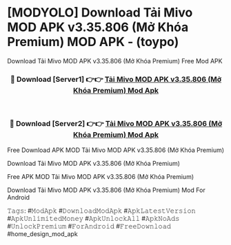 # [MODYOLO] Download Tải Mivo MOD APK v3.35.806 (Mở Khóa Premium) MOD APK - (toypo)
Download Tải Mivo MOD APK v3.35.806 (Mở Khóa Premium) Free Mod APK

<div align="center">
<h3>🔴 Download [Server1] 👉👉 <a href="https://apk-comot.site?title=Tải_Mivo_MOD_APK_v3.35.806_(Mở_Khóa_Premium)">Tải Mivo MOD APK v3.35.806 (Mở Khóa Premium) Mod Apk</a></h3><br>

<h3>🔴 Download [Server2] 👉👉 <a href="https://apk-comot.site?title=Tải_Mivo_MOD_APK_v3.35.806_(Mở_Khóa_Premium)">Tải Mivo MOD APK v3.35.806 (Mở Khóa Premium) Mod Apk</a></h3>
</div>


Free Download APK MOD Tải Mivo MOD APK v3.35.806 (Mở Khóa Premium)

Download Tải Mivo MOD APK v3.35.806 (Mở Khóa Premium) 

Free APK MOD Tải Mivo MOD APK v3.35.806 (Mở Khóa Premium) 

Download Tải Mivo MOD APK v3.35.806 (Mở Khóa Premium) Mod For Android

𝚃𝚊𝚐𝚜: #𝙼𝚘𝚍𝙰𝚙𝚔 #𝙳𝚘𝚠𝚗𝚕𝚘𝚊𝚍𝙼𝚘𝚍𝙰𝚙𝚔 #𝙰𝚙𝚔𝙻𝚊𝚝𝚎𝚜𝚝𝚅𝚎𝚛𝚜𝚒𝚘𝚗 #𝙰𝚙𝚔𝚄𝚗𝚕𝚒𝚖𝚒𝚝𝚎𝚍𝙼𝚘𝚗𝚎𝚢 #𝙰𝚙𝚔𝚄𝚗𝚕𝚘𝚌𝚔𝙰𝚕𝚕 #𝙰𝚙𝚔𝙽𝚘𝙰𝚍𝚜 #𝚄𝚗𝚕𝚘𝚌𝚔𝙿𝚛𝚎𝚖𝚒𝚞𝚖 #𝙵𝚘𝚛𝙰𝚗𝚍𝚛𝚘𝚒𝚍 #𝙵𝚛𝚎𝚎𝙳𝚘𝚠𝚗𝚕𝚘𝚊𝚍 #home_design_mod_apk